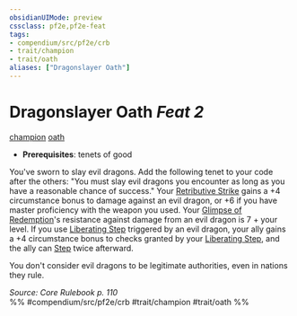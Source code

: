 ```yaml
---
obsidianUIMode: preview
cssclass: pf2e,pf2e-feat
tags:
- compendium/src/pf2e/crb
- trait/champion
- trait/oath
aliases: ["Dragonslayer Oath"]
---
```

# Dragonslayer Oath  *Feat 2*  
[champion](/rules/traits/champion.md)  [oath](/rules/traits/oath.md)  

- **Prerequisites**: tenets of good

You've sworn to slay evil dragons. Add the following tenet to your code after the others: "You must slay evil dragons you encounter as long as you have a reasonable chance of success." Your [Retributive Strike](/rules/actions/retributive-strike.md) gains a +4 circumstance bonus to damage against an evil dragon, or +6 if you have master proficiency with the weapon you used. Your [Glimpse of Redemption](/rules/actions/glimpse-of-redemption.md)'s resistance against damage from an evil dragon is 7 + your level. If you use [Liberating Step](/rules/actions/liberating-step.md) triggered by an evil dragon, your ally gains a +4 circumstance bonus to checks granted by your [Liberating Step](/rules/actions/liberating-step.md), and the ally can [Step](/rules/actions/step.md) twice afterward.

You don't consider evil dragons to be legitimate authorities, even in nations they rule.

*Source: Core Rulebook p. 110*  
%% #compendium/src/pf2e/crb #trait/champion #trait/oath %%